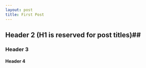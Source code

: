 ```yaml
---
layout: post
title: First Post
---
```


## Header 2 (H1 is reserved for post titles)##

### Header 3

#### Header 4
